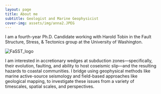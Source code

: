 ```yaml
---
layout: page
title: About me
subtitle: Geologist and Marine Geophysicist 
cover-img: assets/img/anna2.JPEG
---
```


I am a fourth-year Ph.D. Candidate working with Harold Tobin in the Fault Structure, Stress, & Tectonics group at the University of Washington. 

![FaSST_logo](https://github.com/user-attachments/assets/850a80b7-64d3-44e3-bfba-e7c0ca9ad6cf)



I am interested in accretionary wedges at subduction zones—specifically, their evolution, faulting, and ability to host coseismic slip—and the resulting hazards to coastal communities. I bridge using geophysical methods like marine active-source seismology and field-based approaches like geological mapping, to investigate these issues from a variety of timescales, spatial scales, and perspectives.

